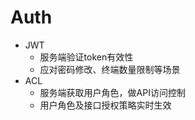 # Auth
- JWT
    - 服务端验证token有效性
    - 应对密码修改、终端数量限制等场景
- ACL
    - 服务端获取用户角色，做API访问控制
    - 用户角色及接口授权策略实时生效